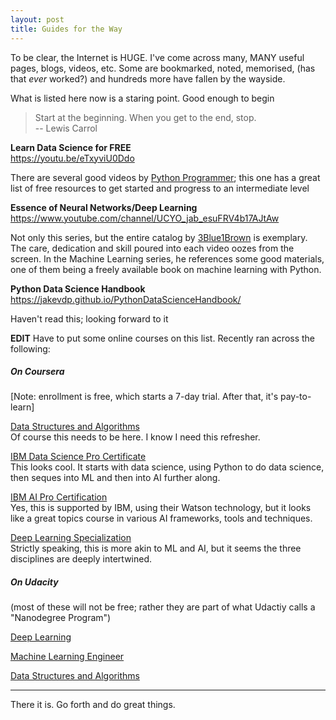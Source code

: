 ```yaml
---
layout: post
title: Guides for the Way
---
```


To be clear, the Internet is HUGE. I've come across many, MANY useful pages, blogs, videos, etc. Some are bookmarked, noted, memorised, (has that _ever_ worked?)
and hundreds more have fallen by the wayside.

What is listed here now is a staring point. Good enough to begin

> Start at the beginning. When you get to the end, stop.<br>
-- Lewis Carrol

**Learn Data Science for FREE**<br>
<https://youtu.be/eTxyviU0Ddo>

There are several good videos by [Python Programmer](https://www.youtube.com/channel/UC68KSmHePPePCjW4v57VPQg); this one has a great list of free resources to get started and progress
to an intermediate level

**Essence of Neural Networks/Deep Learning**<br>
<https://www.youtube.com/channel/UCYO_jab_esuFRV4b17AJtAw>

Not only this series, but the entire catalog by [3Blue1Brown](https://www.youtube.com/channel/UCYO_jab_esuFRV4b17AJtAw) is exemplary. The care, dedication and skill poured into each video
oozes from the screen. In the Machine Learning series, he references some good materials, one of them being a freely available book on machine learning with Python.

**Python Data Science Handbook** <br>
<https://jakevdp.github.io/PythonDataScienceHandbook/>

Haven't read this; looking forward to it

**EDIT**
Have to put some online courses on this list. Recently ran across the following:
##### On Coursera
[Note: enrollment is free, which starts a 7-day trial. After that, it's pay-to-learn]

[Data Structures and Algorithms](https://www.coursera.org/specializations/data-structures-algorithms)<br>
Of course this needs to be here. I know I need this refresher.

[IBM Data Science Pro Certificate](https://www.coursera.org/professional-certificates/ibm-data-science)<br>
This looks cool. It starts with data science, using Python to do data science, then seques into ML and then into AI further along.<br>

[IBM AI Pro Certification](https://www.coursera.org/professional-certificates/ibm-artificial-intelligence)<br>
Yes, this is supported by IBM, using their Watson technology, but it looks like a great topics course in various AI frameworks, tools and techniques.

[Deep Learning Specialization](https://www.coursera.org/specializations/deep-learning)<br>
Strictly speaking, this is more akin to ML and AI, but it seems the three disciplines are deeply intertwined.


##### On Udacity
(most of these will not be free; rather they are part of what Udactiy calls a "Nanodegree Program")

[Deep Learning](https://www.udacity.com/course/deep-learning-nanodegree--nd101)<br>

[Machine Learning Engineer](https://www.udacity.com/course/machine-learning-engineer-nanodegree--nd009t)<br>

[Data Structures and Algorithms](https://www.udacity.com/course/data-structures-and-algorithms-nanodegree--nd256)


***
There it is. Go forth and do great things.
